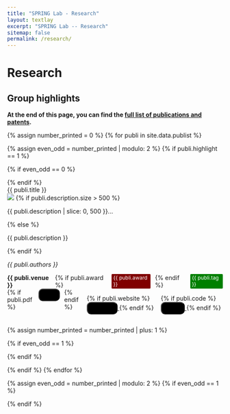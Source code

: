 ```yaml
---
title: "SPRING Lab - Research"
layout: textlay
excerpt: "SPRING Lab -- Research"
sitemap: false
permalink: /research/
---
```


# Research
<!-- <ul>
    <li><a href="5GP">Towards securing next-generation cellular network for IoT</a></li>
    <li><a href="IoT">Adversarial AI Attacks and Defenses in Intrusion Detection System for IoT</a></li>
    <li><a href="in-vehicular_security">Adversarial Cyber-Attacks and Defences for In-Vehicle Networks</a></li>
    <li><a href="5GN">Towards securing 5G cellular network from fake base stations</a></li>
    <li><a href="drone">UAV Security</a></li>
    <li><a href="lightIDS">Lightweight Intrusion Detection system for resource-constraint end-points</a></li>
    <li><a href="biometric_security">Bio-metric security</a></li>
    <li><a href="biometric_SP">Bio-metric security and Privacy</a></li>
    <li><a href="securing_ML">Securing Machine Learning: to develop secure, reliable, and privacy-preserving edge AI technology</a></li>
</ul> -->

## Group highlights

**At the end of this page, you can find the [full list of publications and patents](#full-list-of-publications).**

{% assign number_printed = 0 %}
{% for publi in site.data.publist %}

{% assign even_odd = number_printed | modulo: 2 %}
{% if publi.highlight == 1 %}

{% if even_odd == 0 %}
<div class="row">
{% endif %}

<div class="col-sm-6 clearfix">
<div class="well">
  <pubtit>{{ publi.title }} </pubtit>

  <!-- <span style="background-color: green; color: white; padding: 1px 4px; border-radius: 2px; font-size: 12px;">{{ publi.tag }}</span> -->

<div style="clear: both;">
  <!-- <img src="{{ site.url }}{{ site.baseurl }}/images/pubpic/{{ publi.image }}" class="img-responsive" style="width: 50%; float: left; margin-right: 15px;" /> -->
<img src="{{ site.url }}{{ site.baseurl }}/images/pubpic/{{ publi.image }}" class="img-responsive pub-photo" />
{% if publi.description.size > 500 %}
  <p>{{ publi.description | slice: 0, 500 }}...</p>
{% else %}
  <p>{{ publi.description }}</p>
{% endif %}
<p><em>{{ publi.authors }}</em></p>
</div>

<div style="display: flex; gap: 10px;">
<strong>{{ publi.venue }}</strong>
{% if publi.award %}
<span style="background-color: maroon; color: white; padding: 1px 4px; border-radius: 2px; font-size: 12px;"><i class="fas fa-award" style="font-size: 12px;"></i> {{ publi.award }}</span>
{% endif %}
<span style="background-color: green; color: white; padding: 1px 4px; border-radius: 2px; font-size: 12px;">{{ publi.tag }}</span>
</div>


<div style="display: flex; gap: 10px;">
{% if publi.pdf %}
  <a href="{{ publi.pdf }}" target="_blank">
    <button class="btn btn-primary btn-lg" style="padding: 5px 10px; border-radius: 10px; background-color: black;">
      <i class="fas fa-file-pdf" style="font-size: 15px;"></i> PDF
    </button>
  </a>
{% endif %}

{% if publi.website %}
  <a href="{{ publi.website }}" target="_blank">
    <button class="btn btn-primary btn-lg" style="padding: 5px 10px; border-radius: 10px; background-color: black;">
      <i class="fas fa-globe" style="font-size: 15px;"></i> Website
    </button>
  </a>
{% endif %}

{% if publi.code %}
  <a href="{{ publi.code }}" target="_blank">
    <button class="btn btn-primary btn-lg" style="padding: 5px 10px; border-radius: 10px; background-color: black;">
      <i class="fab fa-github" style="font-size: 15px;"></i> Code
    </button>
  </a>
{% endif %}

</div>

</div>
</div>

{% assign number_printed = number_printed | plus: 1 %}

{% if even_odd == 1 %}
</div>
{% endif %}

{% endif %}
{% endfor %}

{% assign even_odd = number_printed | modulo: 2 %}
{% if even_odd == 1 %}
</div>
{% endif %}